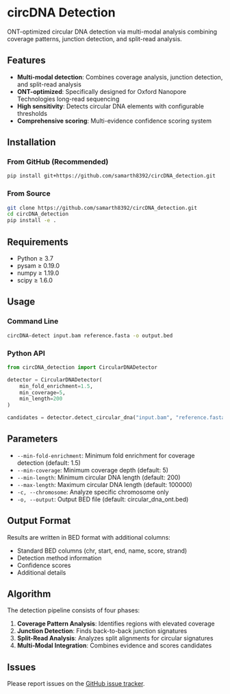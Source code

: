 # circDNA Detection

ONT-optimized circular DNA detection via multi-modal analysis combining coverage patterns, junction detection, and split-read analysis.

## Features

- **Multi-modal detection**: Combines coverage analysis, junction detection, and split-read analysis
- **ONT-optimized**: Specifically designed for Oxford Nanopore Technologies long-read sequencing
- **High sensitivity**: Detects circular DNA elements with configurable thresholds
- **Comprehensive scoring**: Multi-evidence confidence scoring system

## Installation

### From GitHub (Recommended)

```bash
pip install git+https://github.com/samarth8392/circDNA_detection.git
```

### From Source

```bash
git clone https://github.com/samarth8392/circDNA_detection.git
cd circDNA_detection
pip install -e .
```

## Requirements

- Python ≥ 3.7
- pysam ≥ 0.19.0
- numpy ≥ 1.19.0
- scipy ≥ 1.6.0

## Usage

### Command Line

```bash
circDNA-detect input.bam reference.fasta -o output.bed
```

### Python API

```python
from circDNA_detection import CircularDNADetector

detector = CircularDNADetector(
    min_fold_enrichment=1.5,
    min_coverage=5,
    min_length=200
)

candidates = detector.detect_circular_dna("input.bam", "reference.fasta")
```

## Parameters

- `--min-fold-enrichment`: Minimum fold enrichment for coverage detection (default: 1.5)
- `--min-coverage`: Minimum coverage depth (default: 5)
- `--min-length`: Minimum circular DNA length (default: 200)
- `--max-length`: Maximum circular DNA length (default: 100000)
- `-c, --chromosome`: Analyze specific chromosome only
- `-o, --output`: Output BED file (default: circular_dna_ont.bed)

## Output Format

Results are written in BED format with additional columns:
- Standard BED columns (chr, start, end, name, score, strand)
- Detection method information
- Confidence scores
- Additional details

## Algorithm

The detection pipeline consists of four phases:

1. **Coverage Pattern Analysis**: Identifies regions with elevated coverage
2. **Junction Detection**: Finds back-to-back junction signatures
3. **Split-Read Analysis**: Analyzes split alignments for circular signatures
4. **Multi-Modal Integration**: Combines evidence and scores candidates


## Issues

Please report issues on the [GitHub issue tracker](https://github.com/samarth8392/circDNA_detection/issues).

